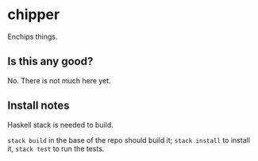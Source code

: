 # chipper

Enchips things.

## Is this any good?

No. There is not much here yet.

## Install notes

Haskell stack is needed to build.

`stack build` in the base of the repo should build it; `stack install` to install it, `stack test` to run the tests.

